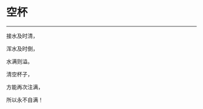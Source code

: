 <!--
 * @Author: 蔡鑫 1058360098@qq.com
 * @Date: 2024-06-05 11:20:37
 * @LastEditors: 蔡鑫 1058360098@qq.com
 * @LastEditTime: 2024-06-05 11:20:44
 * @FilePath: \docsify\docs\articles\poems\p71.md
 * @Description: 这是默认设置,请设置`customMade`, 打开koroFileHeader查看配置 进行设置: https://github.com/OBKoro1/koro1FileHeader/wiki/%E9%85%8D%E7%BD%AE
-->
# 空杯
---

接水及时清，

浑水及时倒，

水满则溢。

清空杯子，

方能再次注满，

所以永不自满！
